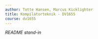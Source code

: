 ```yaml
---
author: Totte Hansen, Marcus Kicklighter
title: Kompilatorteknik - DV1655
course: dv1655
---
```


*README stand-in*
